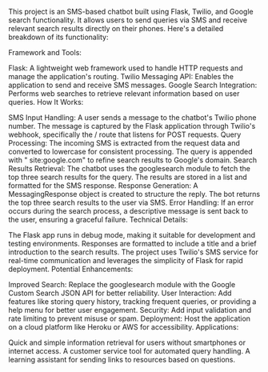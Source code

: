 This project is an SMS-based chatbot built using Flask, Twilio, and Google search functionality. It allows users to send queries via SMS and receive relevant search results directly on their phones. Here's a detailed breakdown of its functionality:

Framework and Tools:

Flask: A lightweight web framework used to handle HTTP requests and manage the application's routing.
Twilio Messaging API: Enables the application to send and receive SMS messages.
Google Search Integration: Performs web searches to retrieve relevant information based on user queries.
How It Works:

SMS Input Handling:
A user sends a message to the chatbot's Twilio phone number.
The message is captured by the Flask application through Twilio's webhook, specifically the / route that listens for POST requests.
Query Processing:
The incoming SMS is extracted from the request data and converted to lowercase for consistent processing.
The query is appended with " site:google.com" to refine search results to Google's domain.
Search Results Retrieval:
The chatbot uses the googlesearch module to fetch the top three search results for the query.
The results are stored in a list and formatted for the SMS response.
Response Generation:
A MessagingResponse object is created to structure the reply.
The bot returns the top three search results to the user via SMS.
Error Handling:
If an error occurs during the search process, a descriptive message is sent back to the user, ensuring a graceful failure.
Technical Details:

The Flask app runs in debug mode, making it suitable for development and testing environments.
Responses are formatted to include a title and a brief introduction to the search results.
The project uses Twilio's SMS service for real-time communication and leverages the simplicity of Flask for rapid deployment.
Potential Enhancements:

Improved Search: Replace the googlesearch module with the Google Custom Search JSON API for better reliability.
User Interaction: Add features like storing query history, tracking frequent queries, or providing a help menu for better user engagement.
Security: Add input validation and rate limiting to prevent misuse or spam.
Deployment: Host the application on a cloud platform like Heroku or AWS for accessibility.
Applications:

Quick and simple information retrieval for users without smartphones or internet access.
A customer service tool for automated query handling.
A learning assistant for sending links to resources based on questions.
